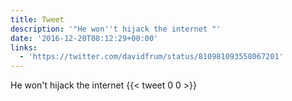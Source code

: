 ```yaml
---
title: Tweet
description: '"He won''t hijack the internet "'
date: '2016-12-20T08:12:29+00:00'
links:
  - 'https://twitter.com/davidfrum/status/810981093558067201'
---
```

He won't hijack the internet 
      {{< tweet 0 0 >}}
    
